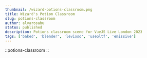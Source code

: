 ```yaml
---
thumbnail: /wizard-potions-classroom.png
title: Wizard's Potion Classroom
slug: potions-classroom
author: alvarosabu
status: published
description: Potions classroom scene for VueJS Live London 2023
tags: ['baked', 'blender', 'levioso', 'useGltf', 'emissive']
---
```


::potions-classroom
::
